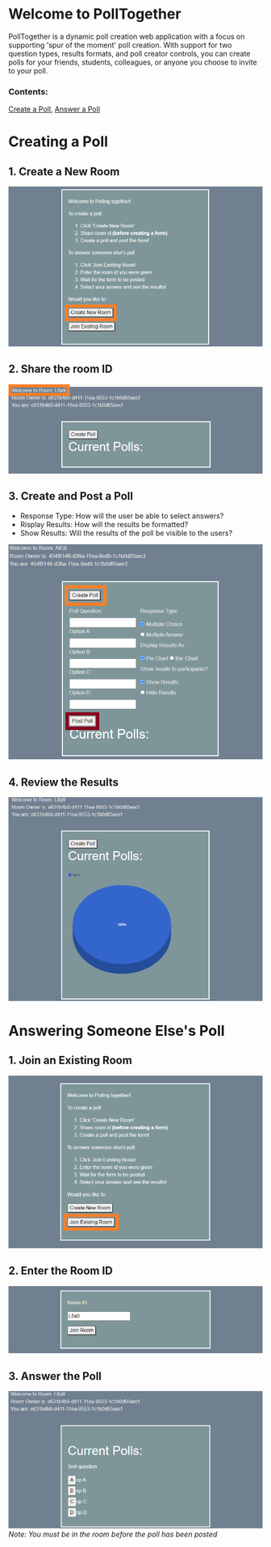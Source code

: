# Welcome to PollTogether

PollTogether is a dynamic poll creation web application with a focus on supporting 'spur of the moment' poll creation. With support for two question types, results formats, and poll creator controls, you can create polls for your friends, students, colleagues, or anyone you choose to invite to your poll.

### Contents: 
<a href="#CreatePoll">Create a Poll</a>, <a href="#AnswerPoll">Answer a Poll</a>

#  </p><p id="CreatePoll">Creating a Poll</p><p>

## 1. Create a New Room

![Create Room](assets/createRoom.png?raw=true)

## 2. Share the room ID

![Room ID](assets/roomID.png?raw=true)

## 3. Create and Post a Poll
- Response Type: How will the user be able to select answers?
- Risplay Results: How will the results be formatted?
- Show Results: Will the results of the poll be visible to the users?

![Create Poll](assets/createPoll.png?raw=true)

## 4. Review the Results

![View Results](assets/results.png?raw=true)



# <div id="AnswerPoll">Answering Someone Else's Poll</div>

## 1. Join an Existing Room

![Join a Room](assets/joinRoom.png?raw=true)

## 2. Enter the Room ID

![Enter the room ID](assets/enterID.png?raw=true)

## 3. Answer the Poll
![Answer the poll](assets/answerPoll.png?raw=true)
<i>Note: You must be in the room before the poll has been posted</i>
